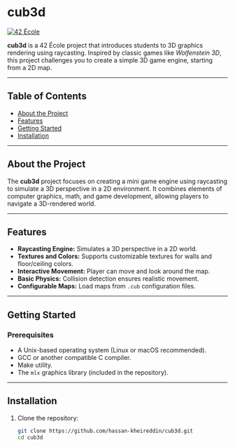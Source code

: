 # cub3d

[![42 École](https://img.shields.io/badge/42-École-000000?style=flat&logo=42&logoColor=white)](https://42.fr)

**cub3d** is a 42 École project that introduces students to 3D graphics rendering using raycasting. Inspired by classic games like *Wolfenstein 3D*, this project challenges you to create a simple 3D game engine, starting from a 2D map.

---

## Table of Contents
- [About the Project](#about-the-project)
- [Features](#features)
- [Getting Started](#getting-started)
- [Installation](#installation)

---

## About the Project

The **cub3d** project focuses on creating a mini game engine using raycasting to simulate a 3D perspective in a 2D environment. It combines elements of computer graphics, math, and game development, allowing players to navigate a 3D-rendered world.

---

## Features

- **Raycasting Engine:** Simulates a 3D perspective in a 2D world.
- **Textures and Colors:** Supports customizable textures for walls and floor/ceiling colors.
- **Interactive Movement:** Player can move and look around the map.
- **Basic Physics:** Collision detection ensures realistic movement.
- **Configurable Maps:** Load maps from `.cub` configuration files.

---

## Getting Started

### Prerequisites
- A Unix-based operating system (Linux or macOS recommended).
- GCC or another compatible C compiler.
- Make utility.
- The `mlx` graphics library (included in the repository).

---

## Installation

1. Clone the repository:
   ```bash
   git clone https://github.com/hassan-kheireddin/cub3d.git
   cd cub3d
